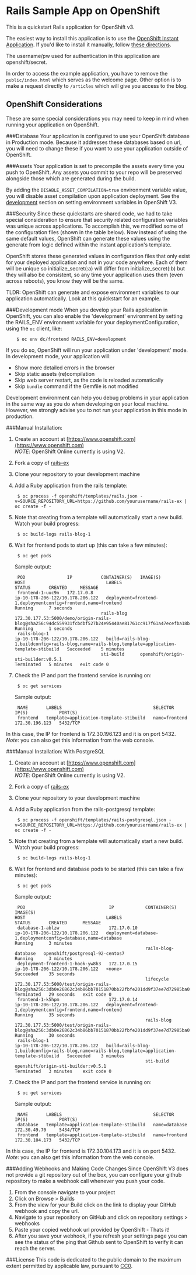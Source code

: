 Rails Sample App on OpenShift
============================

This is a quickstart Rails application for OpenShift v3.

The easiest way to install this application is to use the [OpenShift Instant Application](https://openshift.redhat.com/app/console/application_types).
If you'd like to install it manually, follow [these directions](https://github.com/openshift/rails-ex/blob/master/README#manual-installation).  

The username/pw used for authentication in this application are openshift/secret.

In order to access the example application, you have to remove the
`public/index.html` which serves as the welcome page. Other option is to make a
request directly to `/articles` which will give you access to the blog.

OpenShift Considerations
------------------------
These are some special considerations you may need to keep in mind when running your application on OpenShift.

###Database
Your application is configured to use your OpenShift database in Production mode.  Because it addresses these databases based on
 url, you will need to change these if you want to use your application outside of OpenShift.

###Assets
Your application is set to precompile the assets every time you push to OpenShift.
Any assets you commit to your repo will be preserved alongside those which are generated during the build.

By adding the ```DISABLE_ASSET_COMPILATION=true``` environment variable value, you will disable asset compilation upon application deployment.
See the [development](https://github.com/openshift/rails-ex/blog/master/README#development-mode) section on setting environment variables in OpenShift V3.

###Security
Since these quickstarts are shared code, we had to take special consideration to ensure that security related configuration variables was unique across applications. To accomplish this, we modified some of the configuration files (shown in the table below). Now instead of using the same default values, OpenShift can generate these values using the generate from logic defined within the instant application's template.

OpenShift stores these generated values in configuration files that only exist for your deployed application and not in your code anywhere. Each of them will be unique so initialize_secret(:a) will differ from initialize_secret(:b) but they will also be consistent, so any time your application uses them (even across reboots), you know they will be the same.

TLDR: OpenShift can generate and expose environment variables to our application automatically. Look at this quickstart for an example.

###Development mode
When you develop your Rails application in OpenShift, you can also enable the 'development' environment by setting the RAILS_ENV environment variable for your deploymentConfiguration, using the `oc` client, like:  

		$ oc env dc/frontend RAILS_ENV=development


If you do so, OpenShift will run your application under 'development' mode. In development mode, your application will:  
*  Show more detailed errors in the browser  
*  Skip static assets (re)compilation  
*  Skip web server restart, as the code is reloaded automatically  
*  Skip `bundle` command if the Gemfile is not modified  

Development environment can help you debug problems in your application in the same way as you do when developing on your local machine. However, we strongly advise you to not run your application in this mode in production.

###Manual Installation: 
1. Create an account at [https://www.openshift.com](https://www.openshift.com)  
*NOTE*: OpenShift Online currently is using V2.
2. Fork a copy of [rails-ex](https://github.com/openshift/rails-ex)
3. Clone your repository to your development machine
4. Add a Ruby application from the rails template:

		$ oc process -f openshift/templates/rails.json -v=SOURCE_REPOSITORY_URL=https://github.com/yourusername/rails-ex | oc create -f - 


5. Note that creating from a template will automatically start a new build. Watch your build progress:

		$ oc build-logs rails-blog-1


6. Wait for frontend pods to start up (this can take a few minutes):  

		$ oc get pods


	Sample output:  

		POD                IP           CONTAINER(S)   IMAGE(S)                                                                                                            HOST                               LABELS                                                                                             STATUS       CREATED     MESSAGE  
		frontend-1-uuc9n   172.17.0.8                                                                                                                                      ip-10-178-206-122/10.178.206.122   deployment=frontend-1,deploymentconfig=frontend,name=frontend                                      Running      7 seconds   
		                                rails-blog     172.30.177.53:5000/demo/origin-rails-blog@sha256:94dc559931fcbdbf527b24e95440ae81761cc917f61a47ecefba18b98d9a4003                                                                                                                                         Running      1 seconds   
		rails-blog-1                                                                                                                                                       ip-10-178-206-122/10.178.206.122   build=rails-blog-1,buildconfig=rails-blog,name=rails-blog,template=application-template-stibuild   Succeeded    5 minutes   
		                                sti-build      openshift/origin-sti-builder:v0.5.1                                                                                                                                                                                                                       Terminated   5 minutes   exit code 0  


7. Check the IP and port the frontend service is running on:  

		$ oc get services


	Sample output:  

		NAME       LABELS                                   SELECTOR        IP(S)            PORT(S)  
		frontend   template=application-template-stibuild   name=frontend   172.30.196.123   5432/TCP  

In this case, the IP for frontend is 172.30.196.123 and it is on port 5432.  
*Note*: you can also get this information from the web console.

###Manual Installation: With PostgreSQL
1. Create an account at [https://www.openshift.com](https://www.openshift.com)  
*NOTE*: OpenShift Online currently is using V2.
2. Fork a copy of [rails-ex](https://github.com/openshift/rails-ex)
3. Clone your repository to your development machine
4. Add a Ruby application from the rails-postgresql template: 

		$ oc process -f openshift/templates/rails-postgresql.json -v=SOURCE_REPOSITORY_URL=https://github.com/yourusername/rails-ex | oc create -f - 


5. Note that creating from a template will automatically start a new build. Watch your build progress:  

		$ oc build-logs rails-blog-1


6. Wait for frontend and database pods to be started (this can take a few minutes):  

		$ oc get pods


	Sample output:  

		POD                                IP            CONTAINER(S)          IMAGE(S)                                                                                                            HOST                               LABELS                                                                                             STATUS       CREATED      MESSAGE
		database-1-ablzw                   172.17.0.10                                                                                                                                             ip-10-178-206-122/10.178.206.122   deployment=database-1,deploymentconfig=database,name=database                                      Running      3 minutes    
		                                                 rails-blog-database   openshift/postgresql-92-centos7                                                                                                                                                                                                                           Running      3 minutes    
		deployment-frontend-1-hook-yw8h3   172.17.0.15                                                                                                                                             ip-10-178-206-122/10.178.206.122   <none>                                                                                             Succeeded    35 seconds   
		                                                 lifecycle             172.30.177.53:5000/test/origin-rails-blog@sha256:3db0e26862c34b86bb70151870bb22fbfe201dd9f37ee7d72985ba08cec8abde                                                                                                                                         Terminated   29 seconds   exit code 0
		frontend-1-k5hpm                   172.17.0.14                                                                                                                                             ip-10-178-206-122/10.178.206.122   deployment=frontend-1,deploymentconfig=frontend,name=frontend                                      Running      35 seconds   
		                                                 rails-blog            172.30.177.53:5000/test/origin-rails-blog@sha256:3db0e26862c34b86bb70151870bb22fbfe201dd9f37ee7d72985ba08cec8abde                                                                                                                                         Running      30 seconds   
		rails-blog-1                                                                                                                                                                               ip-10-178-206-122/10.178.206.122   build=rails-blog-1,buildconfig=rails-blog,name=rails-blog,template=application-template-stibuild   Succeeded    3 minutes    
		                                                 sti-build             openshift/origin-sti-builder:v0.5.1                                                                                                                                                                                                                       Terminated   3 minutes    exit code 0


7. Check the IP and port the frontend service is running on:  

		$ oc get services
 

	Sample output:  

		NAME       LABELS                                   SELECTOR        IP(S)            PORT(S)
		database   template=application-template-stibuild   name=database   172.30.49.70     5434/TCP
		frontend   template=application-template-stibuild   name=frontend   172.30.104.173   5432/TCP

In this case, the IP for frontend is 172.30.104.173 and it is on port 5432.  
*Note*: you can also get this information from the web console.


###Adding Webhooks and Making Code Changes
Since OpenShift V3 does not provide a git repository out of the box, you can configure your github repository to make a webhook call whenever you push your code.

1. From the console navigate to your project  
2. Click on Browse > Builds  
3. From the view for your Build click on the link to display your GitHub webhook and copy the url.  
4. Navigate to your repository on GitHub and click on repository settings > webhooks  
5. Paste your copied webhook url provided by OpenShift - Thats it!  
6. After you save your webhook, if you refresh your settings page you can see the status of the ping that Github sent to OpenShift to verify it can reach the server.  

###License
This code is dedicated to the public domain to the maximum extent permitted by applicable law, pursuant to [CC0](http://creativecommons.org/publicdomain/zero/1.0/).
